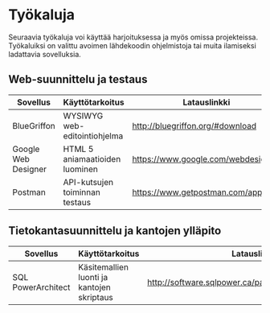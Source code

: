 # Työkaluja
Seuraavia työkaluja voi käyttää harjoituksessa ja myös omissa projekteissa. Työkaluiksi on valittu avoimen lähdekoodin ohjelmistoja
tai muita ilamiseksi ladattavia sovelluksia.

## Web-suunnittelu ja testaus

| Sovellus | Käyttötarkoitus | Latauslinkki |
| --- | --- | --- |
BlueGriffon | WYSIWYG web-editointiohjelma | http://bluegriffon.org/#download
Google Web Designer | HTML 5 aniamaatioiden luominen | https://www.google.com/webdesigner/
Postman | API-kutsujen toiminnan testaus | https://www.getpostman.com/apps

## Tietokantasuunnittelu ja kantojen ylläpito

| Sovellus | Käyttötarkoitus | Latauslinkki |
| --- | --- | --- |
SQL PowerArchitect | Käsitemallien luonti ja kantojen skriptaus | http://software.sqlpower.ca/page/architect_download_os

